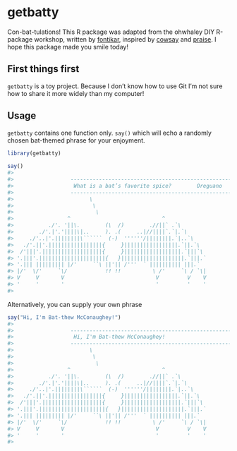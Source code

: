 
<!-- README.md is generated from README.Rmd. Please edit that file -->

# getbatty

Con-bat-tulations! This R package was adapted from the ohwhaley DIY
R-package workshop, written by
[fontikar](https://github.com/fontikar/ohwhaley), inspired by
[cowsay](https://github.com/sckott/cowsay) and
[praise](https://github.com/rladies/praise). I hope this package made
you smile today!

## First things first

`getbatty` is a toy project. Because I don’t know how to use Git I’m not
sure how to share it more widely than my computer!

## Usage

`getbatty` contains one function only. `say()` which will echo a
randomly chosen bat-themed phrase for your enjoyment.

``` r
library(getbatty)
 
say() 
#> 
#>                  -------------------------------------------------------- 
#>                   What is a bat’s favorite spice?        Oreguano 
#>                  -------------------------------------------------------- 
#>                        \   
#>                         \  
#>                          \
#>                 ^                             ^
#>           ./'. '||\.        (\  /)        .//||` .`\
#>        ./'.|'.'||||\|..     ). .(     ..|//||||`.`|.`\
#>     ./'..|'.||||||||\``````  (-)  ''''''/||||||||.`|..`\
#>   ./'.||'.|||||||||||||||||{     }|||||||||||||||||.`||.`\
#>  /'|||'.|||||||||||||||||||{     }||||||||||||||||||.`|||`\
#> '.|||'.|||||||||||||||||||||{   }||||||||||||||||||||.`|||.`
#> '.||| ||||||||| |/'     ``\ ||'|| /'''  ` |||||||||| |||.`
#> |/'  \/'     `\/            !! !!          \ /'     `\ / `\|
#> V     V       V                             V         V    V
#> '     '       '                             '         '    '
#> 
```

Alternatively, you can supply your own phrase

``` r
say("Hi, I'm Bat-thew McConaughey!")
#> 
#>                  -------------------------------------------------------- 
#>                   Hi, I'm Bat-thew McConaughey! 
#>                  -------------------------------------------------------- 
#>                        \   
#>                         \  
#>                          \
#>                 ^                             ^
#>           ./'. '||\.        (\  /)        .//||` .`\
#>        ./'.|'.'||||\|..     ). .(     ..|//||||`.`|.`\
#>     ./'..|'.||||||||\``````  (-)  ''''''/||||||||.`|..`\
#>   ./'.||'.|||||||||||||||||{     }|||||||||||||||||.`||.`\
#>  /'|||'.|||||||||||||||||||{     }||||||||||||||||||.`|||`\
#> '.|||'.|||||||||||||||||||||{   }||||||||||||||||||||.`|||.`
#> '.||| ||||||||| |/'     ``\ ||'|| /'''  ` |||||||||| |||.`
#> |/'  \/'     `\/            !! !!          \ /'     `\ / `\|
#> V     V       V                             V         V    V
#> '     '       '                             '         '    '
#> 
```
